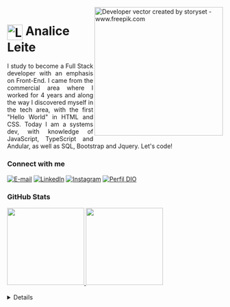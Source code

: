 
<img align="right" alt="Developer vector created by storyset - www.freepik.com" height="300" src="https://user-images.githubusercontent.com/119526332/261872014-15834e63-d307-4cbb-b17f-d494dcf56740.png">

<h1>
    <a href="https://analiceleite.github.io/">
     <img align="center" alt="Logo Analice Leite" width="36px" src="https://user-images.githubusercontent.com/119526332/261872872-0f303185-3e6e-467b-aede-fac4a0448510.png"></a>
    <span>Analice Leite</span>
</h1>

<p align="justify">I study to become a Full Stack developer with an emphasis on Front-End. I came from the commercial area where I worked for 4 years and along the way I discovered myself in the tech area, with the first "Hello World" in HTML and CSS. Today I am a systems dev, with knowledge of JavaScript, TypeScript and Andular, as well as SQL, Bootstrap and Jquery. Let's code!</a></p>


<h3 align="left">Connect with me</h3>

[![E-mail](https://img.shields.io/badge/-Email-000?style=for-the-badge&logo=microsoft-outlook&logoColor=87CEFA&color:FFF)](mailto:analice.leite12@gmail.com)
[![LinkedIn](https://img.shields.io/badge/-LinkedIn-000?style=for-the-badge&logo=linkedin&logoColor=87CEFA&color:FFF)](https://www.linkedin.com/in/analice-leite-a3804a178/)
[![Instagram](https://img.shields.io/badge/-Instagram-000?style=for-the-badge&logo=instagram&logoColor=87CEFA&color:FFF)](https://www.instagram.com/analice.lte/)
[![Perfil DIO](https://img.shields.io/badge/-Meu%20Perfil%20na%20DIO-000000?style=for-the-badge)](https://www.dio.me/users/analice_leite12)   


<h3 align="left">GitHub Stats</h3>

<div>
  <a href="https://github.com/analiceleite">
  <img height="180em" src="https://github-readme-stats.vercel.app/api?username=analiceleite&show_icons=true&theme=algolia&include_all_commits=true&count_private=true"/>
  <img height="180em" src="https://github-readme-stats.vercel.app/api/top-langs/?username=analiceleite&layout=compact&langs_count=7&theme=algolia"/>
</div>

<br>

<details align="left">
  <summary></summary> 
 
  - Badges by <a href="https://shields.io/">shields.io</a><br>
  - GitHub Stats by <a href="https://github.com/anuraghazra/github-readme-stats">anuraghazra</a>
  - Developer vector created by <a href="https://www.freepik.com/vectors/developer">storyset - www.freepik.com</a> (edited by author)
 
  <div align="right">Made with 💙 by <a href=https://github.com/analiceleite"e">AL</a>.</div>

</details>




